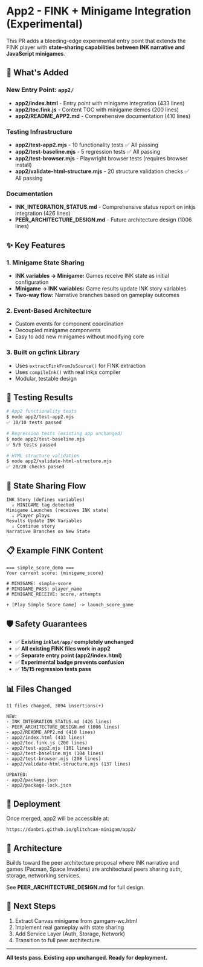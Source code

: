 # App2 - FINK + Minigame Integration (Experimental)

This PR adds a bleeding-edge experimental entry point that extends the FINK player with **state-sharing capabilities between INK narrative and JavaScript minigames**.

## 🎯 What's Added

### New Entry Point: `app2/`
- **app2/index.html** - Entry point with minigame integration (433 lines)
- **app2/toc.fink.js** - Content TOC with minigame demos (200 lines)
- **app2/README_APP2.md** - Comprehensive documentation (410 lines)

### Testing Infrastructure
- **app2/test-app2.mjs** - 10 functionality tests ✅ All passing
- **app2/test-baseline.mjs** - 5 regression tests ✅ All passing
- **app2/test-browser.mjs** - Playwright browser tests (requires browser install)
- **app2/validate-html-structure.mjs** - 20 structure validation checks ✅ All passing

### Documentation
- **INK_INTEGRATION_STATUS.md** - Comprehensive status report on inkjs integration (426 lines)
- **PEER_ARCHITECTURE_DESIGN.md** - Future architecture design (1006 lines)

## ✨ Key Features

### 1. Minigame State Sharing
- **INK variables → Minigame:** Games receive INK state as initial configuration
- **Minigame → INK variables:** Game results update INK story variables
- **Two-way flow:** Narrative branches based on gameplay outcomes

### 2. Event-Based Architecture
- Custom events for component coordination
- Decoupled minigame components
- Easy to add new minigames without modifying core

### 3. Built on gcfink Library
- Uses `extractFinkFromJsSource()` for FINK extraction
- Uses `compileInk()` with real inkjs compiler
- Modular, testable design

## 🧪 Testing Results

```bash
# App2 functionality tests
$ node app2/test-app2.mjs
✅ 10/10 tests passed

# Regression tests (existing app unchanged)
$ node app2/test-baseline.mjs
✅ 5/5 tests passed

# HTML structure validation
$ node app2/validate-html-structure.mjs
✅ 20/20 checks passed
```

## 🔄 State Sharing Flow

```
INK Story (defines variables)
  ↓ MINIGAME tag detected
Minigame Launches (receives INK state)
  ↓ Player plays
Results Update INK Variables
  ↓ Continue story
Narrative Branches on New State
```

## 📋 Example FINK Content

```ink
=== simple_score_demo ===
Your current score: {minigame_score}

# MINIGAME: simple-score
# MINIGAME_PASS: player_name
# MINIGAME_RECEIVE: score, attempts

+ [Play Simple Score Game] -> launch_score_game
```

## 🛡️ Safety Guarantees

- ✅ **Existing `inklet/app/` completely unchanged**
- ✅ **All existing FINK files work in app2**
- ✅ **Separate entry point (app2/index.html)**
- ✅ **Experimental badge prevents confusion**
- ✅ **15/15 regression tests pass**

## 📊 Files Changed

```
11 files changed, 3094 insertions(+)

NEW:
- INK_INTEGRATION_STATUS.md (426 lines)
- PEER_ARCHITECTURE_DESIGN.md (1006 lines)
- app2/README_APP2.md (410 lines)
- app2/index.html (433 lines)
- app2/toc.fink.js (200 lines)
- app2/test-app2.mjs (161 lines)
- app2/test-baseline.mjs (104 lines)
- app2/test-browser.mjs (208 lines)
- app2/validate-html-structure.mjs (137 lines)

UPDATED:
- app2/package.json
- app2/package-lock.json
```

## 🚀 Deployment

Once merged, app2 will be accessible at:
```
https://danbri.github.io/glitchcan-minigam/app2/
```

## 🔗 Architecture

Builds toward the peer architecture proposal where INK narrative and games (Pacman, Space Invaders) are architectural peers sharing auth, storage, networking services.

See **PEER_ARCHITECTURE_DESIGN.md** for full design.

## 📝 Next Steps

1. Extract Canvas minigame from gamgam-wc.html
2. Implement real gameplay with state sharing
3. Add Service Layer (Auth, Storage, Network)
4. Transition to full peer architecture

---

**All tests pass. Existing app unchanged. Ready for deployment.**
